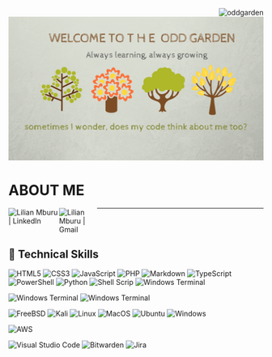 <p align="left"> <img src="https://komarev.com/ghpvc/?username=oddgarden" alt="oddgarden" align="right"/> </p>
 </br>
<img 
    src="OGBanner.png"
    alt="A banner representation of the odd garden repo">  






# ABOUT ME
<a href="https://www.linkedin.com/in/lilianmburu/"><img align="left" src="https://img.shields.io/badge/linkedin-%230077B5.svg?style=for-the-badge&logo=linkedin&logoColor=white" alt="Lilian Mburu | LinkedIn" width="100px"/></a><a href="mailto:liliru2086@gmail.com"><img align="left" src="https://img.shields.io/badge/Gmail-D14836?style=for-the-badge&logo=gmail&logoColor=white" alt="Lilian Mburu | Gmail" width="75px"/></a> <hr/>
\
&nbsp;

## 💼 Technical Skills

<img src="https://img.shields.io/badge/html5-%23E34F26.svg?style=for-the-badge&logo=html5&logoColor=white" alt="HTML5" width="70"/> <img src="https://img.shields.io/badge/css3-%231572B6.svg?style=for-the-badge&logo=css3&logoColor=white" alt="CSS3" width="60"/> <img src="https://img.shields.io/badge/javascript-%23323330.svg?style=for-the-badge&logo=javascript&logoColor=%23F7DF1E" alt="JavaScript" width="100"/> <img src="https://img.shields.io/badge/php-%23777BB4.svg?style=for-the-badge&logo=php&logoColor=white" alt="PHP" width="55"/> 
 <img src="https://img.shields.io/badge/markdown-%23000000.svg?style=for-the-badge&logo=markdown&logoColor=white" alt="Markdown" width="90"/> <img src="https://img.shields.io/badge/typescript-%23007ACC.svg?style=for-the-badge&logo=typescript&logoColor=white" alt="TypeScript" width="90"/> <img src="https://img.shields.io/badge/PowerShell-%235391FE.svg?style=for-the-badge&logo=powershell&logoColor=white" alt="PowerShell" width="90"/> <img src="https://img.shields.io/badge/python-3670A0?style=for-the-badge&logo=python&logoColor=ffdd54" alt="Python" width="70"/> <img src="https://img.shields.io/badge/shell_script-%23121011.svg?style=for-the-badge&logo=gnu-bash&logoColor=whit" alt="Shell Scrip" width="95"/> <img src="https://img.shields.io/badge/Windows%20Terminal-%234D4D4D.svg?style=for-the-badge&logo=windows-terminal&logoColor=white" alt="Windows Terminal" width="120"/>

<img src="https://img.shields.io/badge/angular-%23DD0031.svg?style=for-the-badge&logo=angular&logoColor=white" alt="Windows Terminal" width="80"/> <img src="https://img.shields.io/badge/react-%2320232a.svg?style=for-the-badge&logo=react&logoColor=%2361DAFB" alt="Windows Terminal" width="60"/>

<img src="https://img.shields.io/badge/-FreeBSD-%23870000?style=for-the-badge&logo=freebsd&logoColor=white" alt="FreeBSD" width="90"/> <img src="https://img.shields.io/badge/Kali-268BEE?style=for-the-badge&logo=kalilinux&logoColor=white" alt="Kali" width="65"/> <img src="https://img.shields.io/badge/Linux-FCC624?style=for-the-badge&logo=linux&logoColor=black" alt="Linux" width="70"/> <img src="https://img.shields.io/badge/mac%20os-000000?style=for-the-badge&logo=macos&logoColor=F0F0F0" alt="MacOS" width="75"/> <img src="https://img.shields.io/badge/Ubuntu-E95420?style=for-the-badge&logo=ubuntu&logoColor=white" alt="Ubuntu" width="75"/> <img src="https://img.shields.io/badge/Windows-0078D6?style=for-the-badge&logo=windows&logoColor=white" alt="Windows" width="85"/>

<img src="https://img.shields.io/badge/AWS-%23FF9900.svg?style=for-the-badge&logo=amazon-aws&logoColor=white" alt="AWS" width="60"/>

<img src="https://img.shields.io/badge/Visual%20Studio%20Code-0078d7.svg?style=for-the-badge&logo=visual-studio-code&logoColor=white" alt="Visual Studio Code" width="90"/> <img src="https://img.shields.io/badge/bitwarden-%23175DDC.svg?style=for-the-badge&logo=bitwarden&logoColor=white" alt="Bitwarden" width="90"/> <img src="https://img.shields.io/badge/jira-%230A0FFF.svg?style=for-the-badge&logo=jira&logoColor=white" alt="Jira" width="60"/>


\
&nbsp;





          
          



